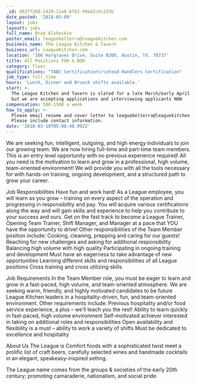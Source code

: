 ```yaml
---
_id: d62ff260-2420-11e8-8f62-99e42cdc233b
date_posted: '2018-03-09'
layout: jobs
layoutt: jobs
full_name: Brad Alsheskie
poster_email: leaguebelterra@leaguekitchen.com
business_name: The League Kitchen & Tavern
business_url: LeagueKitchen.com
location: '166 Hargraves Drive, Suite B300, Austin, TX. 78737'
title: All Positions FOH & BOH
category: floor
qualifications: "TABC Certification\r\nFood Handlers Certification"
job_type: full_time
hours: 'Lunch, Dinner and Brunch shifts available.'
start: >-
  The League Kitchen and Tavern is slated for a late March/early April opening
  but we are accepting applications and interviewing applicants NOW
compensation: 500-1500 a week
how_to_apply: >-
  Please email resume and cover letter to leaguebelterra@leaguekitchen.com.
  Please include contact information.
date: '2018-03-10T05:06:48.992Z'
---
```

We are seeking fun, intelligent, outgoing, and high energy individuals to join our growing team. We are now hiring full-time and part-time team members. This is an entry level opportunity with no previous experience required! All you need is the motivation to learn and grow in a professional, high volume, team-oriented environment! We will provide you with all the tools necessary for with hands-on training, ongoing development, and a structured path to grow your career.

Job Responsibilities
Have fun and work hard! As a League employee, you will learn as you grow – training on every aspect of the operation and progressing in responsibility and pay.  You will acquire various certifications along the way and will gain skills and experience to help you contribute to your success and ours. Get on the fast track to become a League Trainer, Opening Team Trainer, Shift Manager, and Manager at a pace that YOU have the opportunity to drive!
Other responsibilities of the Team Member position include:
Cooking, cleaning, prepping and caring for our guests!
Reaching for new challenges and asking for additional responsibility
Balancing high volume with high quality
Participating in ongoing training and development
Must have an eagerness to take advantage of new opportunities
Learning different skills and responsibilities of all League positions 
Cross training and cross utilizing skills

Job Requirements
In the Team Member role, you must be eager to learn and grow in a fast-paced, high volume, and team-oriented atmosphere. We are seeking warm, friendly, and highly motivated candidates to be future League Kitchen leaders in a hospitality-driven, fun, and team-oriented environment.
Other requirements include:
Previous hospitality and/or food service experience, a plus – we’ll teach you the rest!
Ability to learn quickly in fast-paced, high volume environment
Self-motivated achiever interested in taking on additional roles and responsibilities
Open availability and flexibility is a must – ability to work a variety of shifts
Must be dedicated to excellence and hospitality
 
About Us
The League is Comfort foods with a sophisticated twist meet a prolific list of craft beers, carefully selected wines and handmade cocktails in an elegant, speakeasy-inspired setting. 	

The League name comes from the groups & societies of the early 20th century; promoting camaraderie, nationalism, and social pride.
